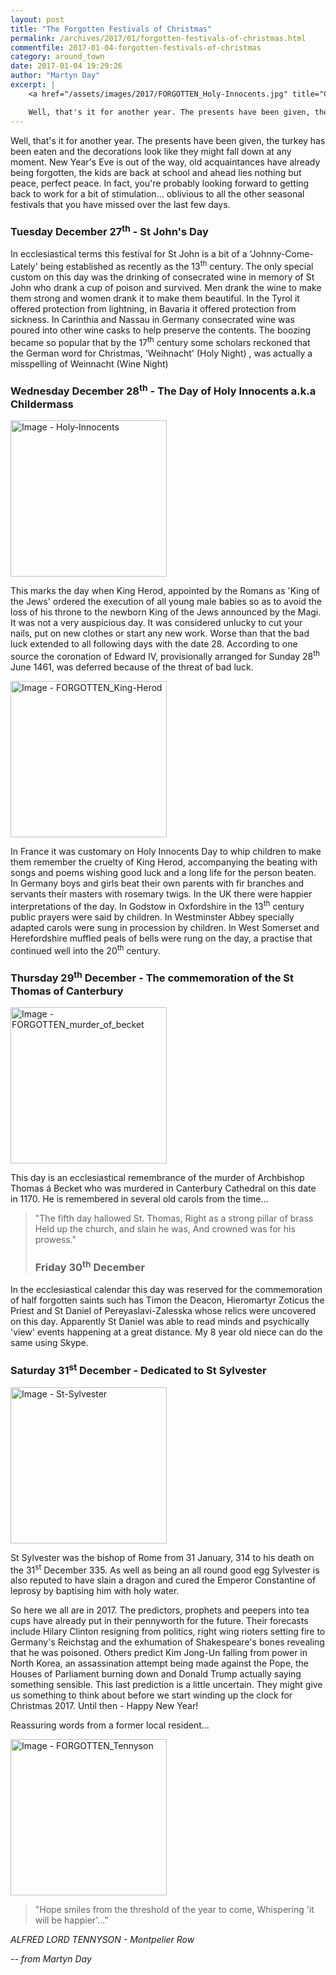 ```yaml
---
layout: post
title: "The Forgotten Festivals of Christmas"
permalink: /archives/2017/01/forgotten-festivals-of-christmas.html
commentfile: 2017-01-04-forgotten-festivals-of-christmas
category: around_town
date: 2017-01-04 19:29:26
author: "Martyn Day"
excerpt: |
    <a href="/assets/images/2017/FORGOTTEN_Holy-Innocents.jpg" title="Click for a larger image"><img src="/assets/images/2017/FORGOTTEN_Holy-Innocents-thumb.jpg" width="150" class="photo right" alt="Image - Holy-Innocents" /></a>

    Well, that's it for another year. The presents have been given, the turkey has been eaten and the decorations look like they might fall down at any moment. New Year's Eve is out of the way, old acquaintances have already being forgotten, the kids are back at school and ahead lies nothing but peace, perfect peace.
---
```


Well, that's it for another year. The presents have been given, the turkey has been eaten and the decorations look like they might fall down at any moment. New Year's Eve is out of the way, old acquaintances have already being forgotten, the kids are back at school and ahead lies nothing but peace, perfect peace. In fact, you're probably looking forward to getting back to work for a bit of stimulation... oblivious to all the other seasonal festivals that you have missed over the last few days.

### Tuesday December 27<sup>th</sup> - St John's Day

In ecclesiastical terms this festival for St John is a bit of a 'Johnny-Come-Lately' being established as recently as the 13<sup>th</sup> century. The only special custom on this day was the drinking of consecrated wine in memory of St John who drank a cup of poison and survived. Men drank the wine to make them strong and women drank it to make them beautiful. In the Tyrol it offered protection from lightning, in Bavaria it offered protection from sickness. In Carinthia and Nassau in Germany consecrated wine was poured into other wine casks to help preserve the contents. The boozing became so popular that by the 17<sup>th</sup> century some scholars reckoned that the German word for Christmas, 'Weihnacht' (Holy Night) , was actually a misspelling of Weinnacht (Wine Night)

### Wednesday December 28<sup>th</sup> - The Day of Holy Innocents a.k.a Childermass

<a href="/assets/images/2017/FORGOTTEN_Holy-Innocents.jpg" title="Click for a larger image"><img src="/assets/images/2017/FORGOTTEN_Holy-Innocents-thumb.jpg" width="250" class="photo right" alt="Image - Holy-Innocents" /></a>

This marks the day when King Herod, appointed by the Romans as 'King of the Jews' ordered the execution of all young male babies so as to avoid the loss of his throne to the newborn King of the Jews announced by the Magi. It was not a very auspicious day. It was considered unlucky to cut your nails, put on new clothes or start any new work. Worse than that the bad luck extended to all following days with the date 28. According to one source the coronation of Edward IV, provisionally arranged for Sunday 28<sup>th</sup> June 1461, was deferred because of the threat of bad luck.

<a href="/assets/images/2017/FORGOTTEN_King-Herod.jpg" title="Click for a larger image"><img src="/assets/images/2017/FORGOTTEN_King-Herod-thumb.jpg" width="250" class="photo right" alt="Image - FORGOTTEN_King-Herod" /></a>

In France it was customary on Holy Innocents Day to whip children to make them remember the cruelty of King Herod, accompanying the beating with songs and poems wishing good luck and a long life for the person beaten. In Germany boys and girls beat their own parents with fir branches and servants their masters with rosemary twigs. In the UK there were happier interpretations of the day. In Godstow in Oxfordshire in the 13<sup>th</sup> century public prayers were said by children. In Westminster Abbey specially adapted carols were sung in procession by children. In West Somerset and Herefordshire muffled peals of bells were rung on the day, a practise that continued well into the 20<sup>th</sup> century.

### Thursday 29<sup>th</sup> December - The commemoration of the St Thomas of Canterbury

<a href="/assets/images/2017/FORGOTTEN_murder_of_becket.jpg" title="Click for a larger image"><img src="/assets/images/2017/FORGOTTEN_murder_of_becket-thumb.jpg" width="250" class="photo right" alt="Image - FORGOTTEN_murder_of_becket" /></a>

This day is an ecclesiastical remembrance of the murder of Archbishop Thomas á Becket who was murdered in Canterbury Cathedral on this date in 1170. He is remembered in several old carols from the time...

> "The fifth day hallowed St. Thomas,
>  Right as a strong pillar of brass
>  Held up the church, and slain he was,
>  And crowned was for his prowess."
> 
> 
> ### Friday 30<sup>th</sup> December

In the ecclesiastical calendar this day was reserved for the commemoration of half forgotten saints such has Timon the Deacon, Hieromartyr Zoticus the Priest and St Daniel of Pereyaslavi-Zalesska whose relics were uncovered on this day. Apparently St Daniel was able to read minds and psychically 'view' events happening at a great distance. My 8 year old niece can do the same using Skype.

### Saturday 31<sup>st</sup> December - Dedicated to St Sylvester

<a href="/assets/images/2017/FORGOTTEN_St--Sylvester.jpg" title="Click for a larger image"><img src="/assets/images/2017/FORGOTTEN_St--Sylvester-thumb.jpg" width="250" class="photo right"  alt="Image - St-Sylvester" /></a>

St Sylvester was the bishop of Rome from 31 January, 314 to his death on the 31<sup>st</sup> December 335. As well as being an all round good egg Sylvester is also reputed to have slain a dragon and cured the Emperor Constantine of leprosy by baptising him with holy water.

So here we all are in 2017. The predictors, prophets and peepers into tea cups have already put in their pennyworth for the future. Their forecasts include Hilary Clinton resigning from politics, right wing rioters setting fire to Germany's Reichstag and the exhumation of Shakespeare's bones revealing that he was poisoned. Others predict Kim Jong-Un falling from power in North Korea, an assassination attempt being made against the Pope, the Houses of Parliament burning down and Donald Trump actually saying something sensible. This last prediction is a little uncertain. They might give us something to think about before we start winding up the clock for Christmas 2017. Until then - Happy New Year!

Reassuring words from a former local resident...

<div markdown="1" class="box">
<a href="/assets/images/2017/FORGOTTEN_Tennyson.jpg" title="Click for a larger image"><img src="/assets/images/2017/FORGOTTEN_Tennyson-thumb.jpg" width="250" class="photo right" alt="Image - FORGOTTEN_Tennyson" /></a>

> "Hope smiles from the threshold of the year to come, Whispering 'it will be happier'..."

<cite>ALFRED LORD TENNYSON - Montpelier Row</cite>

</div>
<cite>-- from Martyn Day</cite>

